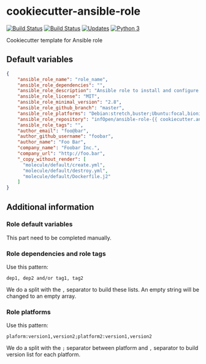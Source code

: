 # cookiecutter-ansible-role

[![Build Status](https://img.shields.io/travis/infOpen/cookiecutter-ansible-role/master.svg?label=travis_master)](https://travis-ci.org/infOpen/cookiecutter-ansible-role)
[![Build Status](https://img.shields.io/travis/infOpen/cookiecutter-ansible-role/develop.svg?label=travis_develop)](https://travis-ci.org/infOpen/cookiecutter-ansible-role)
[![Updates](https://pyup.io/repos/github/infOpen/cookiecutter-ansible-role/shield.svg)](https://pyup.io/repos/github/infOpen/cookiecutter-ansible-role/)
[![Python 3](https://pyup.io/repos/github/infOpen/cookiecutter-ansible-role/python-3-shield.svg)](https://pyup.io/repos/github/infOpen/cookiecutter-ansible-role/)

Cookiecutter template for Ansible role

## Default variables

```json
{
    "ansible_role_name": "role_name",
    "ansible_role_dependencies": "",
    "ansible_role_description": "Ansible role to install and configure {{ cookiecutter.ansible_role_name }}",
    "ansible_role_license": "MIT",
    "ansible_role_minimal_version": "2.8",
    "ansible_role_github_branch": "master",
    "ansible_role_platforms": "Debian:stretch,buster;Ubuntu:focal,bionic;EL:7,8",
    "ansible_role_repository": "infOpen/ansible-role-{{ cookiecutter.ansible_role_name }}",
    "ansible_role_tags": "",
    "author_email": "foo@bar",
    "author_github_username": "foobar",
    "author_name": "Foo Bar",
    "company_name": "Foobar Inc.",
    "company_url": "http://foo.bar",
    "_copy_without_render": [
      "molecule/default/create.yml",
      "molecule/default/destroy.yml",
      "molecule/default/Dockerfile.j2"
    ]
}
```

## Additional information

### Role default variables

This part need to be completed manually.

### Role dependencies and role tags

Use this pattern:

    dep1, dep2 and/or tag1, tag2

We do a split with the `,` separator to build these lists.
An empty string will be changed to an empty array.

### Role platforms

Use this pattern:

    plaform:version1,version2;platform2:version1,version2

We do a split with the `;` separator between platform and `,` separator
to build version list for each platform.

